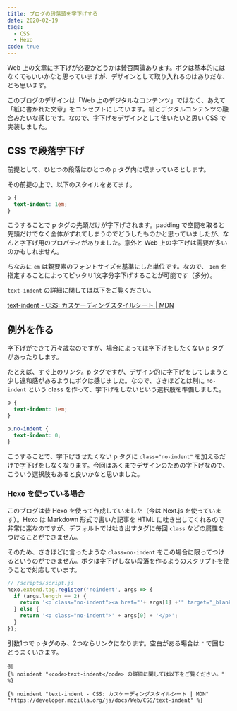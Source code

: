 ```yaml
---
title: ブログの段落頭を字下げする
date: 2020-02-19
tags:
  - CSS
  - Hexo
code: true
---
```

Web 上の文章に字下げが必要かどうかは賛否両論あります。ボクは基本的にはなくてもいいかなと思っていますが、デザインとして取り入れるのはありだな、とも思います。

このブログのデザインは「Web 上のデジタルなコンテンツ」ではなく、あえて「紙に書かれた文章」をコンセプトにしています。紙とデジタルコンテンツの融合みたいな感じです。なので、字下げをデザインとして使いたいと思い CSS で実装しました。

## CSS で段落字下げ

前提として、ひとつの段落はひとつの p タグ内に収まっているとします。

その前提の上で、以下のスタイルをあてます。

```css
p {
  text-indent: 1em;
}
```

こうすることで p タグの先頭だけが字下げされます。padding で空間を取ると先頭だけでなく全体がずれてしまうのでどうしたものかと思っていましたが、なんと字下げ用のプロパティがありました。意外と Web 上の字下げは需要が多いのかもしれません。

ちなみに `em` は親要素のフォントサイズを基準にした単位です。なので、 `1em` を指定することによってピッタリ1文字分字下げすることが可能です（多分）。

`text-indent` の詳細に関しては以下をご覧ください。

[text-indent - CSS: カスケーディングスタイルシート | MDN](https://developer.mozilla.org/ja/docs/Web/CSS/text-indent)

## 例外を作る

字下げができて万々歳なのですが、場合によっては字下げをしたくない p タグがあったりします。

たとえば、すぐ上のリンク。p タグですが、デザイン的に字下げをしてしまうと少し違和感があるようにボクは感じました。なので、さきほどとは別に `no-indent` という class を作って、字下げをしないという選択肢を準備しました。

```css
p {
  text-indent: 1em;
}

p.no-indent {
  text-indent: 0;
}
```

こうすることで、字下げさせたくない p タグに `class="no-indent"` を加えるだけで字下げをしなくなります。今回はあくまでデザインのための字下げなので、こういう選択肢もあると良いかなと思いました。

### Hexo を使っている場合

このブログは昔 Hexo を使って作成していました（今は Next.js を使っています）。Hexo は Markdown 形式で書いた記事を HTML に吐き出してくれるので非常に楽なのですが、デフォルトでは吐き出すタグに毎回 `class` などの属性をつけることができません。

そのため、さきほどに言ったような `class=no-indent` をこの場合に限ってつけるというのができません。ボクは字下げしない段落を作るようのスクリプトを使うことで対応しています。

```javascript
// /scripts/script.js
hexo.extend.tag.register('noindent', args => {
  if (args.length == 2) {
    return '<p class="no-indent"><a href="'+ args[1] +'" target="_blank">' + args[0] + '</a></p>'
  } else {
    return '<p class="no-indent">' + args[0] + '</p>';
  }
});
```

引数1つで p タグのみ、2つならリンクになります。空白がある場合は `"` で囲むとうまくいきます。

```
例
{% noindent "<code>text-indent</code> の詳細に関しては以下をご覧ください。" %}

{% noindent "text-indent - CSS: カスケーディングスタイルシート | MDN" "https://developer.mozilla.org/ja/docs/Web/CSS/text-indent" %}
```
